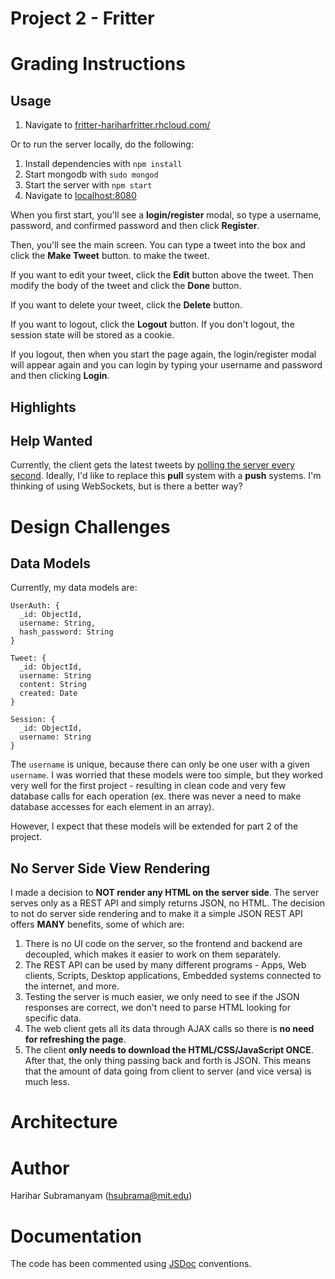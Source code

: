 Project 2 - Fritter
============

# Grading Instructions

## Usage

1. Navigate to [fritter-hariharfritter.rhcloud.com/](http://fritter-hariharfritter.rhcloud.com/)

Or to run the server locally, do the following:

1. Install dependencies with `npm install`
2. Start mongodb with `sudo mongod`
3. Start the server with `npm start`
4. Navigate to [localhost:8080](http://localhost:8080/)

When you first start, you'll see a **login/register** modal, so type a username, password, and confirmed password and then click **Register**.

Then, you'll see the main screen. You can type a tweet into the box and click the **Make Tweet** button. to make the tweet.

If you want to edit your tweet, click the **Edit** button above the tweet. Then modify the body of the tweet and click the **Done** button.

If you want to delete your tweet, click the **Delete** button.

If you want to logout, click the **Logout** button. If you don't logout, the session state will be stored as a cookie.

If you logout, then when you start the page again, the login/register modal will appear again and you can login by typing your username and password and then clicking **Login**.


## Highlights



## Help Wanted

Currently, the client gets the latest tweets by [polling the server every second](https://github.com/6170-fa14/hsubrama_proj2/blob/master/public/js/tweet_list.js#L147). Ideally, I'd like to replace this **pull** system with a **push** systems. I'm thinking of using WebSockets, but is there a better way?

# Design Challenges

## Data Models

Currently, my data models are:

```
UserAuth: {
  _id: ObjectId,
  username: String,
  hash_password: String
}
```


```
Tweet: {
  _id: ObjectId,
  username: String
  content: String
  created: Date
}
```

```
Session: {
  _id: ObjectId,
  username: String
}
```
The `username` is unique, because there can only be one user with a given `username`. I was worried that these models were too simple, but they worked very well for the first project - resulting in clean code and very few database calls for each operation (ex. there was never a need to make database accesses for each element in an array).

However, I expect that these models will be extended for part 2 of the project.

## No Server Side View Rendering

I made a decision to **NOT render any HTML on the server side**. The server serves only as a REST API and simply returns JSON, no HTML. The decision to not do server side rendering and to make it a simple JSON REST API offers **MANY** benefits, some of which are:

1. There is no UI code on the server, so the frontend and backend are decoupled, which makes it easier to work on them separately.
2. The REST API can be used by many different programs - Apps, Web clients, Scripts, Desktop applications, Embedded systems connected to the internet, and more.
3. Testing the server is much easier, we only need to see if the JSON responses are correct, we don't need to parse HTML looking for specific data.
4. The web client gets all its data through AJAX calls so there is **no need for refreshing the page**.
5. The client **only needs to download the HTML/CSS/JavaScript ONCE**. After that, the only thing passing back and forth is JSON. This means that the amount of data going from client to server (and vice versa) is much less.


# Architecture


# Author
Harihar Subramanyam (hsubrama@mit.edu)

# Documentation

The code has been commented using [JSDoc](http://usejsdoc.org/) conventions.
